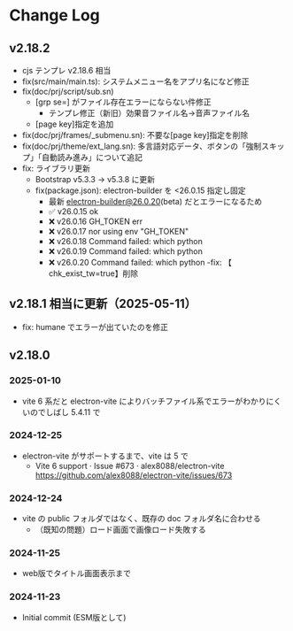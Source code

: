 # Change Log

## v2.18.2
- cjs テンプレ v2.18.6 相当
- fix(src/main/main.ts): システムメニュー名をアプリ名になど修正
- fix(doc/prj/script/sub.sn)
	- [grp se=] がファイル存在エラーにならない件修正
		- テンプレ修正（新旧）効果音ファイル名→音声ファイル名
	- [page key]指定を追加
- fix(doc/prj/frames/_submenu.sn): 不要な[page key]指定を削除
- fix(doc/prj/theme/ext_lang.sn): 多言語対応データ、ボタンの「強制スキップ」「自動読み進み」について追記
- fix: ライブラリ更新
	- Bootstrap v5.3.3 -> v5.3.8 に更新
	- fix(package.json): electron-builder を <26.0.15 指定し固定
		- 最新 electron-builder@26.0.20(beta) だとエラーになるため
		- ✅ v26.0.15 ok
		- ❌ v26.0.16 GH_TOKEN err
		- ❌ v26.0.17 nor using env "GH_TOKEN"
		- ❌ v26.0.18 Command failed: which python
		- ❌ v26.0.19 Command failed: which python
		- ❌ v26.0.20 Command failed: which python
-fix: 【 chk_exist_tw=true】削除
## v2.18.1 相当に更新（2025-05-11）
- fix: humane でエラーが出ていたのを修正
## v2.18.0
### 2025-01-10
- vite 6 系だと electron-vite によりバッチファイル系でエラーがわかりにくいのでしばし 5.4.11 で
### 2024-12-25
- electron-vite がサポートするまで、vite は 5 で
	- Vite 6 support · Issue #673 · alex8088/electron-vite https://github.com/alex8088/electron-vite/issues/673
### 2024-12-24
- vite の public フォルダではなく、既存の doc フォルダ名に合わせる
	- （既知の問題）ロード画面で画像ロード失敗する
### 2024-11-25
- web版でタイトル画面表示まで
### 2024-11-23
- Initial commit (ESM版として)
